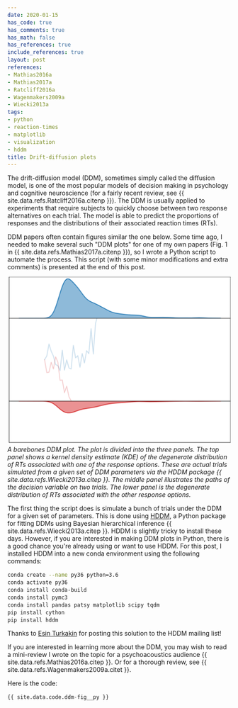 ```yaml
---
date: 2020-01-15
has_code: true
has_comments: true
has_math: false
has_references: true
include_references: true
layout: post
references:
- Mathias2016a
- Mathias2017a
- Ratcliff2016a
- Wagenmakers2009a
- Wiecki2013a
tags:
- python
- reaction-times
- matplotlib
- visualization
- hddm
title: Drift-diffusion plots
---
```


The drift-diffusion model (DDM), sometimes simply called the diffusion model, is one of
the most popular models of decision making in psychology and cognitive neuroscience (for
a fairly recent review, see {{ site.data.refs.Ratcliff2016a.citenp }}). The DDM is usually
applied to experiments that require subjects to quickly choose between two response
alternatives on each trial. The model is able to predict the proportions of responses
and the distributions of their associated reaction times (RTs).

DDM papers often contain figures similar the one below. Some time ago, I needed to make
several such "DDM plots" for one of my own papers (Fig. 1 in
{{ site.data.refs.Mathias2017a.citenp }}), so I wrote a Python script to automate the
process. This script (with some minor modifications and extra comments) is presented at
the end of this post.

![](/assets/images/ddm-fig.svg)
*A barebones DDM plot. The plot is divided into the three panels. The top panel shows
a kernel density estimate (KDE) of the degenerate distribution of RTs associated with one
of the response options. These are actual trials simulated from a given set of DDM
parameters via the HDDM package {{ site.data.refs.Wiecki2013a.citep }}. The middle panel
illustrates the paths of the decision variable on two trials. The lower panel is the
degenerate distribution of RTs associated with the other response options.*

The first thing the script does is simulate a bunch of trials under the DDM for a given
set of parameters. This is done using [HDDM](http://ski.clps.brown.edu/hddm_docs/), a Python package for fitting DDMs using
Bayesian hierarchical inference {{ site.data.refs.Wiecki2013a.citep }}. HDDM is slightly
tricky to install these days. However, if you are interested in making DDM plots in
Python, there is a good chance you're already using or want to use HDDM. For this post, I
installed HDDM into a new conda environment using the following commands:

```bash
conda create --name py36 python=3.6
conda activate py36
conda install conda-build
conda install pymc3
conda install pandas patsy matplotlib scipy tqdm
pip install cython
pip install hddm
```

Thanks to [Esin Turkakin](https://groups.google.com/forum/#!topic/hddm-users/bdQXewfUzLs)
for posting this solution to the HDDM mailing list!

If you are interested in learning more about the DDM, you may wish to read a mini-review
I wrote on the topic for a psychoacoustics audience {{ site.data.refs.Mathias2016a.citep }}.
Or for a thorough review, see {{ site.data.refs.Wagenmakers2009a.citet }}.

Here is the code:

```python
{{ site.data.code.ddm-fig__py }}
```

